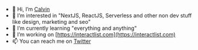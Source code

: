 - 👋 Hi, I’m [Calvin](https://calvintalbot.com)
- 👀 I’m interested in "NextJS, ReactJS, Serverless and other non dev stuff like design, marketing and seo"
- 🌱 I’m currently learning "everything and anything"
- 💞️ I’m working on [https://interactlist.com](https://interactlist.com)
- 📫 You can reach me on [Twitter](https://twitter.com/calvintalbot)

<!---
Nader182/Nader182 is a ✨ special ✨ repository because its `README.md` (this file) appears on your GitHub profile.
You can click the Preview link to take a look at your changes.
--->
